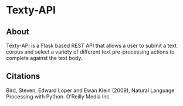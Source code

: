 # Texty-API

## About

Texty-API is a Flask based REST API that allows a user to submit a text corpus and select a variety of different text pre-processing actions to complete against the text body.

## Citations

Bird, Steven, Edward Loper and Ewan Klein (2009), Natural Language Processing with Python. O’Reilly Media Inc.
